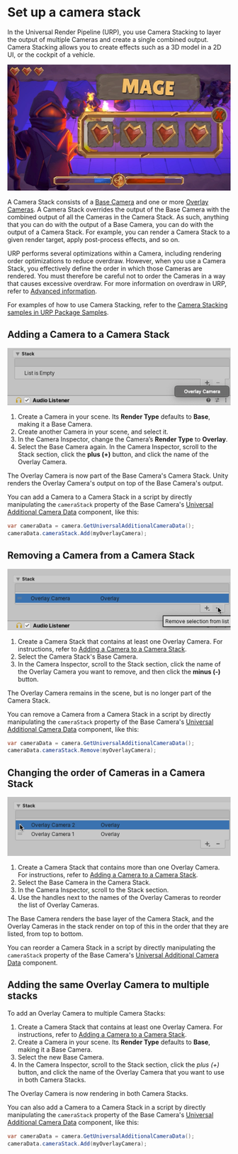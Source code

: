 # Set up a camera stack

In the Universal Render Pipeline (URP), you use Camera Stacking to layer the output of multiple Cameras and create a single combined output. Camera Stacking allows you to create effects such as a 3D model in a 2D UI, or the cockpit of a vehicle.

![Camera Stacking in URP](Images/camera-stacking-example.png)

A Camera Stack consists of a [Base Camera](camera-types-and-render-type.md#base-camera) and one or more [Overlay Cameras](camera-types-and-render-type.md#overlay-camera). A Camera Stack overrides the output of the Base Camera with the combined output of all the Cameras in the Camera Stack. As such, anything that you can do with the output of a Base Camera, you can do with the output of a Camera Stack. For example, you can render a Camera Stack to a given render target, apply post-process effects, and so on.

 URP performs several optimizations within a Camera, including rendering order optimizations to reduce overdraw. However, when you use a Camera Stack, you effectively define the order in which those Cameras are rendered. You must therefore be careful not to order the Cameras in a way that causes excessive overdraw. For more information on overdraw in URP, refer to [Advanced information](cameras-advanced.md).

For examples of how to use Camera Stacking, refer to the [Camera Stacking samples in URP Package Samples](package-sample-urp-package-samples.md#camera-stacking).

<a name="adding-a-camera-to-a-camera-stack"></a>

## Adding a Camera to a Camera Stack

![Adding a Camera to a Camera Stack](Images/camera-stack-add-camera.png)

1. Create a Camera in your scene. Its **Render Type** defaults to **Base**, making it a Base Camera.
2. Create another Camera in your scene, and select it.
3. In the Camera Inspector, change the Camera’s  **Render Type** to **Overlay**.
4. Select the Base Camera again. In the Camera Inspector, scroll to the Stack section, click the **plus (+)** button, and click the name of the Overlay Camera.

The Overlay Camera is now part of the Base Camera's Camera Stack. Unity renders the Overlay Camera's output on top of the Base Camera's output.

You can add a Camera to a Camera Stack in a script by directly manipulating the `cameraStack` property of the Base Camera's [Universal Additional Camera Data](xref:UnityEngine.Rendering.Universal.UniversalAdditionalCameraData) component, like this:

```c#
var cameraData = camera.GetUniversalAdditionalCameraData();
cameraData.cameraStack.Add(myOverlayCamera);
```

## Removing a Camera from a Camera Stack

![Removing a Camera from a Camera Stack](Images/camera-stack-remove-camera.png)

1. Create a Camera Stack that contains at least one Overlay Camera. For instructions, refer to [Adding a Camera to a Camera Stack](#adding-a-camera-to-a-camera-stack).
2. Select the Camera Stack's Base Camera.
3. In the Camera Inspector, scroll to the Stack section, click the name of the Overlay Camera you want to remove, and then click the **minus (-)** button.

The Overlay Camera remains in the scene, but is no longer part of the Camera Stack.

You can remove a Camera from a Camera Stack in a script by directly manipulating the `cameraStack` property of the Base Camera's [Universal Additional Camera Data](xref:UnityEngine.Rendering.Universal.UniversalAdditionalCameraData) component, like this:

```c#
var cameraData = camera.GetUniversalAdditionalCameraData();
cameraData.cameraStack.Remove(myOverlayCamera);
```

## Changing the order of Cameras in a Camera Stack

![Removing a Camera from a Camera Stack](Images/camera-stack-reorder.png)

1. Create a Camera Stack that contains more than one Overlay Camera. For instructions, refer to [Adding a Camera to a Camera Stack](#adding-a-camera-to-a-camera-stack).
2. Select the Base Camera in the Camera Stack.
3. In the Camera Inspector, scroll to the Stack section.
4. Use the handles next to the names of the Overlay Cameras to reorder the list of Overlay Cameras.

The Base Camera renders the base layer of the Camera Stack, and the Overlay Cameras in the stack render on top of this in the order that they are listed, from top to bottom.

You can reorder a Camera Stack in a script by directly manipulating the `cameraStack` property of the Base Camera's [Universal Additional Camera Data](xref:UnityEngine.Rendering.Universal.UniversalAdditionalCameraData) component.

## Adding the same Overlay Camera to multiple stacks

To add an Overlay Camera to multiple Camera Stacks:

1. Create a Camera Stack that contains at least one Overlay Camera. For instructions, refer to [Adding a Camera to a Camera Stack](#adding-a-camera-to-a-camera-stack).
2. Create a Camera in your scene. Its **Render Type** defaults to **Base**, making it a Base Camera.
3. Select the new Base Camera.
4. In the Camera Inspector, scroll to the Stack section, click the *plus (+)* button, and click the name of the Overlay Camera that you want to use in both Camera Stacks.

The Overlay Camera is now rendering in both Camera Stacks.

You can also add a Camera to a Camera Stack in a script by directly manipulating the `cameraStack` property of the Base Camera's [Universal Additional Camera Data](xref:UnityEngine.Rendering.Universal.UniversalAdditionalCameraData) component, like this:

```c#
var cameraData = camera.GetUniversalAdditionalCameraData();
cameraData.cameraStack.Add(myOverlayCamera);
```
